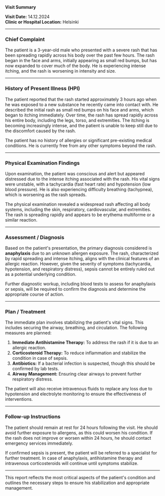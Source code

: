 

**Visit Summary**

**Visit Date:** 14.12.2024  
**Clinic or Hospital Location:** Helsinki  

---

### **Chief Complaint**
The patient is a 3-year-old male who presented with a severe rash that has been spreading rapidly across his body over the past few hours. The rash began in the face and arms, initially appearing as small red bumps, but has now expanded to cover much of the body. He is experiencing intense itching, and the rash is worsening in intensity and size.

---

### **History of Present Illness (HPI)**
The patient reported that the rash started approximately 3 hours ago when he was exposed to a new substance he recently came into contact with. He described the initial rash as small red bumps on his face and arms, which began to itching immediately. Over time, the rash has spread rapidly across his entire body, including the legs, torso, and extremities. The itching is becoming increasingly intense, and the patient is unable to keep still due to the discomfort caused by the rash.

The patient has no history of allergies or significant pre-existing medical conditions. He is currently free from any other symptoms beyond the rash.

---

### **Physical Examination Findings**
Upon examination, the patient was conscious and alert but appeared distressed due to the intense itching associated with the rash. His vital signs were unstable, with a tachycardia (fast heart rate) and hypotension (low blood pressure). He is also experiencing difficulty breathing (tachypnea), which is worsening as the rash spreads.

The physical examination revealed a widespread rash affecting all body systems, including the skin, respiratory, cardiovascular, and extremities. The rash is spreading rapidly and appears to be erythema multiforme or a similar reaction.

---

### **Assessment / Diagnosis**
Based on the patient's presentation, the primary diagnosis considered is **anaphylaxis** due to an unknown allergen exposure. The rash, characterized by rapid spreading and intense itching, aligns with the clinical features of an allergic reaction. However, given the severity of symptoms (tachycardia, hypotension, and respiratory distress), sepsis cannot be entirely ruled out as a potential underlying condition.

Further diagnostic workup, including blood tests to assess for anaphylaxis or sepsis, will be required to confirm the diagnosis and determine the appropriate course of action.

---

### **Plan / Treatment**
The immediate plan involves stabilizing the patient's vital signs. This includes securing the airway, breathing, and circulation. The following measures are planned:

1. **Immediate Antihistamine Therapy:** To address the rash if it is due to an allergic reaction.
2. **Corticosteroid Therapy:** To reduce inflammation and stabilize the condition in case of sepsis.
3. **Antibiotics:** If a bacterial infection is suspected, though this should be confirmed by lab tests.
4. **Airway Management:** Ensuring clear airways to prevent further respiratory distress.

The patient will also receive intravenous fluids to replace any loss due to hypotension and electrolyte monitoring to ensure the effectiveness of interventions.

---

### **Follow-up Instructions**
The patient should remain at rest for 24 hours following the visit. He should avoid further exposure to allergens, as this could worsen his condition. If the rash does not improve or worsen within 24 hours, he should contact emergency services immediately.

If confirmed sepsis is present, the patient will be referred to a specialist for further treatment. In case of anaphylaxis, antihistamine therapy and intravenous corticosteroids will continue until symptoms stabilize.

---

This report reflects the most critical aspects of the patient's condition and outlines the necessary steps to ensure his stabilization and appropriate management.
